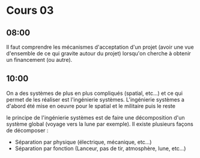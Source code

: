 # Cours 03

## 08:00

Il faut comprendre les mécanismes d'acceptation d'un projet (avoir une vue d'ensemble de ce qui gravite autour du projet) lorsqu'on cherche à obtenir un financement (ou autre).

## 10:00

On a des systèmes de plus en plus compliqués (spatial, etc...) et ce qui permet de les réaliser est l'ingénierie systèmes. L'ingénierie systèmes a d'abord été mise en oeuvre pour le spatial et le militaire puis le reste

le principe de l'ingénierie systèmes est de faire une décomposition d'un système global (voyage vers la lune par exemple). Il existe plusieurs façons de décomposer : 

- Séparation par physique (électrique, mécanique, etc...)
- Séparation par fonction (Lanceur, pas de tir, atmosphère, lune, etc...)